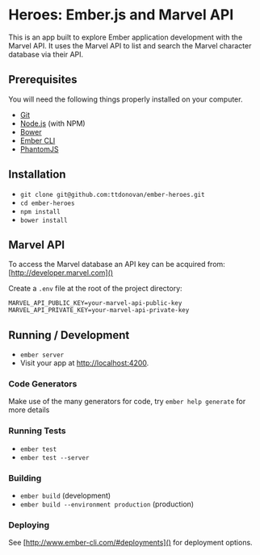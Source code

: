 # Heroes: Ember.js and Marvel API

This is an app built to explore Ember application development with the Marvel
API. It uses the Marvel API to list and search the Marvel character database
via their API.

## Prerequisites

You will need the following things properly installed on your computer.

* [Git](http://git-scm.com/)
* [Node.js](http://nodejs.org/) (with NPM)
* [Bower](http://bower.io/)
* [Ember CLI](http://www.ember-cli.com/)
* [PhantomJS](http://phantomjs.org/)

## Installation

* `git clone git@github.com:ttdonovan/ember-heroes.git`
* `cd ember-heroes`
* `npm install`
* `bower install`

## Marvel API

To access the Marvel database an API key can be acquired from: [http://developer.marvel.com]()

Create a `.env` file at the root of the project directory:

```
MARVEL_API_PUBLIC_KEY=your-marvel-api-public-key
MARVEL_API_PRIVATE_KEY=your-marvel-api-private-key
```

## Running / Development

* `ember server`
* Visit your app at [http://localhost:4200](http://localhost:4200).

### Code Generators

Make use of the many generators for code, try `ember help generate` for more details

### Running Tests

* `ember test`
* `ember test --server`

### Building

* `ember build` (development)
* `ember build --environment production` (production)

### Deploying

See [http://www.ember-cli.com/#deployments]() for deployment options.
